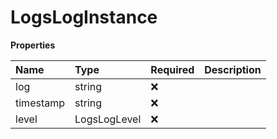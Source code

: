 # LogsLogInstance

**Properties**

| Name      | Type         | Required | Description |
| :-------- | :----------- | :------- | :---------- |
| log       | string       | ❌       |             |
| timestamp | string       | ❌       |             |
| level     | LogsLogLevel | ❌       |             |

<!-- This file was generated by liblab | https://liblab.com/ -->
